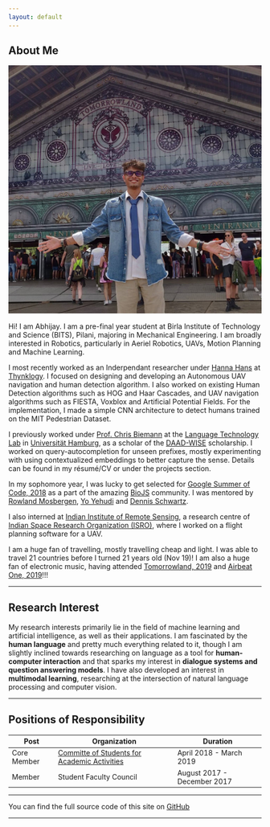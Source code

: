 ```yaml
---
layout: default
---
```


## About Me

<img class="profile-picture" src="dp.jpg">

Hi! I am Abhijay. I am a pre-final year student at Birla Institute of Technology and Science (BITS), Pilani, majoring in Mechanical Engineering. I am broadly interested in Robotics, particularly in Aeriel Robotics, UAVs, Motion Planning and Machine Learning.

I most recently worked as an Inderpendant researcher under [Hanna Hans](https://www.linkedin.com/in/hanna-hans-360a8718a/) at [Thynklogy](https://thynklogy.com). I focused on designing and developing an Autonomous UAV navigation and human detection algorithm. I also worked on existing Human Detection algorithms such as HOG and Haar Cascades, and UAV navigation algorithms such as FIESTA, Voxblox and Artificial Potential Fields. For the implementation, I made a simple CNN architecture to detect humans trained on the MIT Pedestrian Dataset.

I previously worked under [Prof. Chris Biemann](https://www.inf.uni-hamburg.de/en/inst/ab/lt/people/chris-biemann.html) at the [Language Technology Lab](https://www.inf.uni-hamburg.de/en/inst/ab/lt/home.html) in [Universität Hamburg](https://www.uni-hamburg.de/en.html), as a scholar of the [DAAD-WISE](https://www.daad.de/deutschland/stipendium/datenbank/en/21148-scholarship-database/?daad=1&detail=50015295&origin=4&page=1&q=wise&status=1&subjectGrps=) scholarship. I worked on query-autocompletion for unseen prefixes, mostly experimenting with using contextualized embeddings to better capture the sense. Details can be found in my résumé/CV or under the projects section. 

In my sophomore year, I was lucky to get selected for [Google Summer of Code, 2018](https://summerofcode.withgoogle.com/archive/2018/projects/6278298501906432/) as a part of the amazing [BioJS](biojs.net) community. I was mentored by [Rowland Mosbergen](https://twitter.com/rowlandm?ref_src=twsrc%5Egoogle%7Ctwcamp%5Eserp%7Ctwgr%5Eauthor), [Yo Yehudi](http://yo-yehudi.com/) and [Dennis Schwartz](https://uk.linkedin.com/in/dennis-schwartz-093315b3). 

I also interned at [Indian Institute of Remote Sensing](https://www.iirs.gov.in/), a research centre of [Indian Space Research Organization (ISRO)](https://www.isro.gov.in/), where I worked on a flight planning software for a UAV.

I am a huge fan of travelling, mostly travelling cheap and light. I was able to travel 21 countries before I turned 21 years old (Nov 19)! I am also a huge fan of electronic music, having attended [Tomorrowland, 2019](http://tomorrowland.com) and [Airbeat One, 2019](http://www.airbeat-one.de)!!!

---

## Research Interest

My research interests primarily lie in the field of machine learning and artificial intelligence, as well as their applications. I am fascinated by the **human language** and pretty much everything related to it, though I am slightly inclined towards researching on language as a tool for **human-computer interaction** and that sparks my interest in **dialogue systems and question answering models**. I have also developed an interest in **multimodal learning**, researching at the intersection of natural language processing and computer vision.

---

## Positions of Responsibility

Post | Organization | Duration
--- | --- | ---
Core Member | [Committe of Students for Academic Activities](https://www.linkedin.com/in/costaa-apogee-bits-pilani-1b2267187/) | April 2018 - March 2019
Member | Student Faculty Council | August 2017 - December 2017

---
You can find the full source code of this site on [GitHub](https://github.com/Megh-Thakkar/Megh-Thakkar.github.io)

---
